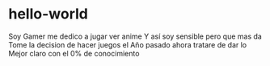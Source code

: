 # hello-world
Soy Gamer me dedico a jugar ver anime
Y así soy sensible pero que mas da
Tome la decision de hacer juegos el 
Año pasado ahora tratare de dar lo 
Mejor claro con el 0% de conocimiento
